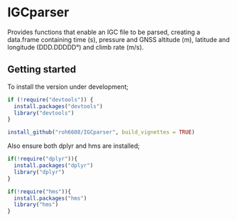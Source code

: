 IGCparser
===================

Provides functions that enable an IGC file to be parsed, creating a data.frame containing time (s), pressure and GNSS altitude (m), latitude and longitude (DDD.DDDDD°) and climb rate (m/s).

Getting started
------------------
To install the version under development;

```r
if (!require("devtools")) {
  install.packages("devtools")
  library("devtools")
}

install_github("roh6608/IGCparser", build_vignettes = TRUE)

```
Also ensure both dplyr and hms are installed;

```r
if(!require("dplyr")){
  install.packages("dplyr")
  library("dplyr")
}

if(!require("hms")){
  install.packages("hms")
  library("hms")
}
 
 
```




 
